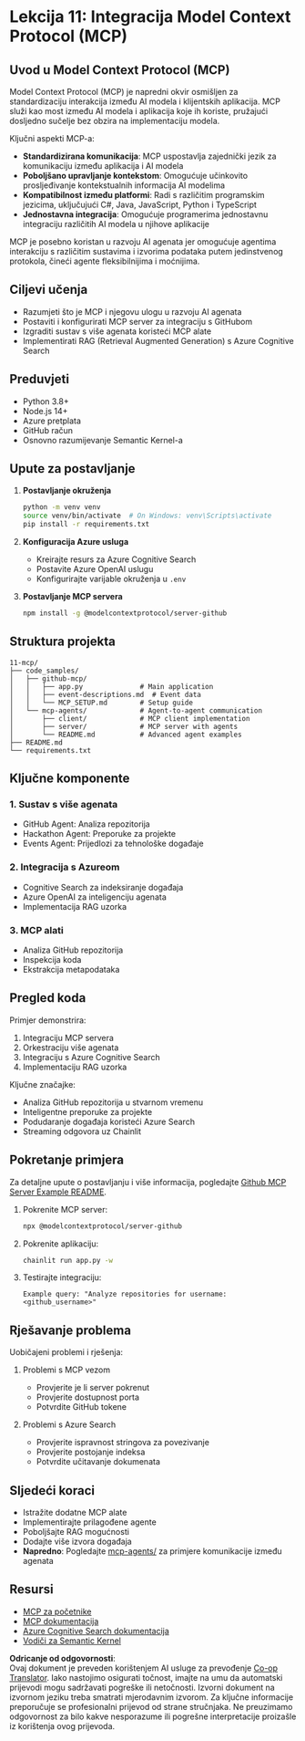 <!--
CO_OP_TRANSLATOR_METADATA:
{
  "original_hash": "e255edb8423b34b4bba20263ef38f208",
  "translation_date": "2025-08-21T14:01:31+00:00",
  "source_file": "11-mcp/README.md",
  "language_code": "hr"
}
-->
# Lekcija 11: Integracija Model Context Protocol (MCP)

## Uvod u Model Context Protocol (MCP)

Model Context Protocol (MCP) je napredni okvir osmišljen za standardizaciju interakcija između AI modela i klijentskih aplikacija. MCP služi kao most između AI modela i aplikacija koje ih koriste, pružajući dosljedno sučelje bez obzira na implementaciju modela.

Ključni aspekti MCP-a:

- **Standardizirana komunikacija**: MCP uspostavlja zajednički jezik za komunikaciju između aplikacija i AI modela
- **Poboljšano upravljanje kontekstom**: Omogućuje učinkovito prosljeđivanje kontekstualnih informacija AI modelima
- **Kompatibilnost između platformi**: Radi s različitim programskim jezicima, uključujući C#, Java, JavaScript, Python i TypeScript
- **Jednostavna integracija**: Omogućuje programerima jednostavnu integraciju različitih AI modela u njihove aplikacije

MCP je posebno koristan u razvoju AI agenata jer omogućuje agentima interakciju s različitim sustavima i izvorima podataka putem jedinstvenog protokola, čineći agente fleksibilnijima i moćnijima.

## Ciljevi učenja
- Razumjeti što je MCP i njegovu ulogu u razvoju AI agenata
- Postaviti i konfigurirati MCP server za integraciju s GitHubom
- Izgraditi sustav s više agenata koristeći MCP alate
- Implementirati RAG (Retrieval Augmented Generation) s Azure Cognitive Search

## Preduvjeti
- Python 3.8+
- Node.js 14+
- Azure pretplata
- GitHub račun
- Osnovno razumijevanje Semantic Kernel-a

## Upute za postavljanje

1. **Postavljanje okruženja**
   ```bash
   python -m venv venv
   source venv/bin/activate  # On Windows: venv\Scripts\activate
   pip install -r requirements.txt
   ```

2. **Konfiguracija Azure usluga**
   - Kreirajte resurs za Azure Cognitive Search
   - Postavite Azure OpenAI uslugu
   - Konfigurirajte varijable okruženja u `.env`

3. **Postavljanje MCP servera**
   ```bash
   npm install -g @modelcontextprotocol/server-github
   ```

## Struktura projekta

```
11-mcp/
├── code_samples/
│   ├── github-mcp/
│   │   ├── app.py              # Main application
│   │   ├── event-descriptions.md  # Event data
│   │   └── MCP_SETUP.md        # Setup guide
│   └── mcp-agents/             # Agent-to-agent communication
│       ├── client/             # MCP client implementation
│       ├── server/             # MCP server with agents
│       └── README.md           # Advanced agent examples
├── README.md
└── requirements.txt
```

## Ključne komponente

### 1. Sustav s više agenata
- GitHub Agent: Analiza repozitorija
- Hackathon Agent: Preporuke za projekte
- Events Agent: Prijedlozi za tehnološke događaje

### 2. Integracija s Azureom
- Cognitive Search za indeksiranje događaja
- Azure OpenAI za inteligenciju agenata
- Implementacija RAG uzorka

### 3. MCP alati
- Analiza GitHub repozitorija
- Inspekcija koda
- Ekstrakcija metapodataka

## Pregled koda

Primjer demonstrira:
1. Integraciju MCP servera
2. Orkestraciju više agenata
3. Integraciju s Azure Cognitive Search
4. Implementaciju RAG uzorka

Ključne značajke:
- Analiza GitHub repozitorija u stvarnom vremenu
- Inteligentne preporuke za projekte
- Podudaranje događaja koristeći Azure Search
- Streaming odgovora uz Chainlit

## Pokretanje primjera

Za detaljne upute o postavljanju i više informacija, pogledajte [Github MCP Server Example README](./code_samples/github-mcp/README.md).

1. Pokrenite MCP server:
   ```bash
   npx @modelcontextprotocol/server-github
   ```

2. Pokrenite aplikaciju:
   ```bash
   chainlit run app.py -w
   ```

3. Testirajte integraciju:
   ```
   Example query: "Analyze repositories for username: <github_username>"
   ```

## Rješavanje problema

Uobičajeni problemi i rješenja:
1. Problemi s MCP vezom
   - Provjerite je li server pokrenut
   - Provjerite dostupnost porta
   - Potvrdite GitHub tokene

2. Problemi s Azure Search
   - Provjerite ispravnost stringova za povezivanje
   - Provjerite postojanje indeksa
   - Potvrdite učitavanje dokumenata

## Sljedeći koraci
- Istražite dodatne MCP alate
- Implementirajte prilagođene agente
- Poboljšajte RAG mogućnosti
- Dodajte više izvora događaja
- **Napredno**: Pogledajte [mcp-agents/](../../../11-mcp/code_samples/mcp-agents) za primjere komunikacije između agenata

## Resursi
- [MCP za početnike](https://aka.ms/mcp-for-beginners)  
- [MCP dokumentacija](https://github.com/microsoft/semantic-kernel/tree/main/python/semantic-kernel/semantic_kernel/connectors/mcp)
- [Azure Cognitive Search dokumentacija](https://learn.microsoft.com/azure/search/)
- [Vodiči za Semantic Kernel](https://learn.microsoft.com/semantic-kernel/)

**Odricanje od odgovornosti**:  
Ovaj dokument je preveden korištenjem AI usluge za prevođenje [Co-op Translator](https://github.com/Azure/co-op-translator). Iako nastojimo osigurati točnost, imajte na umu da automatski prijevodi mogu sadržavati pogreške ili netočnosti. Izvorni dokument na izvornom jeziku treba smatrati mjerodavnim izvorom. Za ključne informacije preporučuje se profesionalni prijevod od strane stručnjaka. Ne preuzimamo odgovornost za bilo kakve nesporazume ili pogrešne interpretacije proizašle iz korištenja ovog prijevoda.